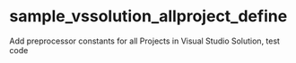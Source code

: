 # sample_vssolution_allproject_define
Add preprocessor constants for all Projects in Visual Studio Solution, test code
